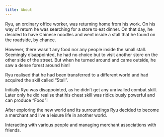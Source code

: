 ```yaml
---
title: About
---
```


Ryu, an ordinary office worker, was returning home from his work. On his way of return he was searching for a store to eat dinner. On that day, he decided to have Chinese noodles and went inside a stall that he found on the roadside, by chance.

However, there wasn't any food nor any people inside the small stall. Seemingly disappointed, he had no choice but to visit another store on the other side of the street. But when he turned around and came outside, he saw a dense forest around him!

Ryu realised that he had been transferred to a different world and had acquired the skill called “Stall”.

Initially Ryu was disappointed, as he didn’t get any unrivalled combat skill. Later only he did realise that his cheat skill was ridiculously powerful and can produce “Food”!

After exploring the new world and its surroundings Ryu decided to become a merchant and live a leisure life in another world. 

Interacting with various people and managing merchant associations with friends.
